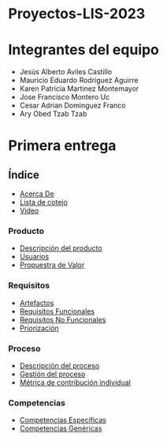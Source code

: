 # Proyectos-LIS-2023

# Integrantes del equipo
- Jesús Alberto Aviles Castillo
- Mauricio Eduardo Rodriguez Aguirre
- Karen Patricia Martinez Montemayor
- Jose Francisco Montero Uc
- Cesar Adrian Dominguez Franco
- Ary Obed Tzab Tzab

# Primera entrega

## Índice
- [Acerca De](https://github.com/Laimlobering/Proyectos-LIS-2023/blob/Primera_entrega/Acerca_de.md)
- [Lista de cotejo](https://alumnosuady-my.sharepoint.com/:x:/g/personal/a20203722_alumnos_uady_mx/Easi2161kjRKlJbujn6O6P4Bqp0LLeqjLa9OBIkWPvfyDA?e=DzpaHo)
- [Video](https://alumnosuady-my.sharepoint.com/:v:/g/personal/a20204314_alumnos_uady_mx/EeaEc_PsAgNFqa5jHgjPbBcBKt1Tf_XdUgw8Il9WZ6Qu2w?e=qtfJx6)
### Producto
- [Descripción del producto](https://github.com/Laimlobering/Proyectos-LIS-2023/blob/66bcbba70ca4877411174c745e136db9f63fd54c/Producto/Descripci%C3%B3n%20de%20producto.md)
- [Usuarios](https://github.com/Laimlobering/Proyectos-LIS-2023/blob/Primera_entrega/Producto/Usuarios.md)
- [Propuestra de Valor](https://github.com/Laimlobering/Proyectos-LIS-2023/blob/Primera_entrega/Producto/Propuesta%20de%20valor.md)
### Requisitos
- [Artefactos](https://github.com/Laimlobering/Proyectos-LIS-2023/blob/c96b2b9326be5217ecd8a95a323d7f67be53c948/Requisitos/Artefactos.md)
- [Requisitos Funcionales](https://github.com/Laimlobering/Proyectos-LIS-2023/blob/b1dc616d2b21c72bc3d1bfc936ac175e3bcb9238/Requisitos/Requisitos%20funcionales.md)
- [Requisitos No Funcionales](https://github.com/Laimlobering/Proyectos-LIS-2023/blob/a4f0d36e57a0df0553c5dd08eb3004c1a1b8af46/Requisitos/Requisitos%20no%20funcionales.md)
- [Priorización](https://github.com/Laimlobering/Proyectos-LIS-2023/blob/90aaadfb575cf19ec13ec8e26957972c15452e62/Requisitos/Priorizaci%C3%B3n.md)
### Proceso
- [Descripción del proceso](https://github.com/Laimlobering/Proyectos-LIS-2023/blob/Primera_entrega/Proceso/Descripci%C3%B3n%20del%20proceso.md)
- [Gestión del proceso](https://github.com/Laimlobering/Proyectos-LIS-2023/blob/Primera_entrega/Proceso/Gesti%C3%B3n%20del%20proceso.md)
- [Métrica de contribución individual](https://github.com/Laimlobering/Proyectos-LIS-2023/blob/Primera_entrega/Proceso/M%C3%A9trica%20de%20contribuci%C3%B3n%20individual.md)
### Competencias
- [Competencias Específicas](https://github.com/Laimlobering/Proyectos-LIS-2023/blob/Primera_entrega/Competencias/Competencias%20Espec%C3%ADficas.md)
- [Competencias Genéricas](https://github.com/Laimlobering/Proyectos-LIS-2023/blob/Primera_entrega/Competencias/Competencias%20Gen%C3%A9ricas.md)


